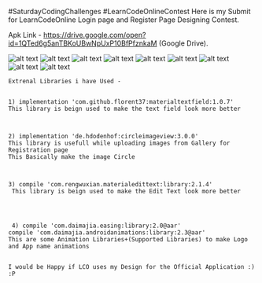 #SaturdayCodingChallenges
#LearnCodeOnlineContest
Here is my Submit for LearnCodeOnline Login page and Register Page Designing Contest.




Apk Link - https://drive.google.com/open?id=1QTed6g5anTBKoUBwNpUxP10BfPfznkaM (Google Drive).




![alt text](https://github.com/amdsubham/LearnCodeOnlineContest/blob/master/LearnCodeOnline/PicsArt_01-20-07.09.31.jpg)
![alt text](https://github.com/amdsubham/LearnCodeOnlineContest/blob/master/LearnCodeOnline/PicsArt_01-20-07.10.32.jpg)
![alt text](https://github.com/amdsubham/LearnCodeOnlineContest/blob/master/LearnCodeOnline/PicsArt_01-20-07.11.01.jpg)
![alt text](https://github.com/amdsubham/LearnCodeOnlineContest/blob/master/LearnCodeOnline/PicsArt_01-20-07.12.03.jpg)
![alt text](https://github.com/amdsubham/LearnCodeOnlineContest/blob/master/LearnCodeOnline/PicsArt_01-20-07.12.59.jpg)
![alt text](https://github.com/amdsubham/LearnCodeOnlineContest/blob/master/LearnCodeOnline/PicsArt_01-20-07.13.57.jpg)
![alt text](https://github.com/amdsubham/LearnCodeOnlineContest/blob/master/LearnCodeOnline/PicsArt_01-20-07.15.06.jpg)
![alt text](https://github.com/amdsubham/LearnCodeOnlineContest/blob/master/LearnCodeOnline/PicsArt_01-20-07.16.50.jpg)
![alt text](https://github.com/amdsubham/LearnCodeOnlineContest/blob/master/LearnCodeOnline/PicsArt_01-20-07.17.44.jpg)









    Extrenal Libraries i have Used -


    1) implementation 'com.github.florent37:materialtextfield:1.0.7'
    This library is beign used to make the text field look more better
    
    
   
    2) implementation 'de.hdodenhof:circleimageview:3.0.0'
    This library is usefull while uploading images from Gallery for Registration page
    This Basically make the image Circle
    
    
    
    3) compile 'com.rengwuxian.materialedittext:library:2.1.4'
     This library is beign used to make the Edit Text look more better
     
     
     

     4) compile 'com.daimajia.easing:library:2.0@aar'
    compile 'com.daimajia.androidanimations:library:2.3@aar'
    This are some Animation Libraries+(Supported Libraries) to make Logo and App name animations
    

    I would be Happy if LCO uses my Design for the Official Application :) :P 
